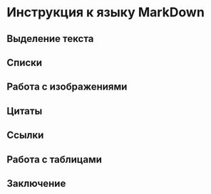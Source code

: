 # Инструкция к языку MarkDown

## Выделение текста 

## Списки 

## Работа с изображениями 

## Цитаты 

## Ссылки 

## Работа с таблицами 

## Заключение 